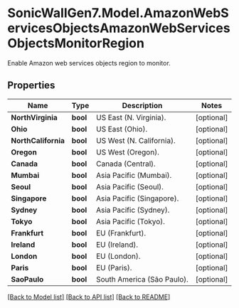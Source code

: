 # SonicWallGen7.Model.AmazonWebServicesObjectsAmazonWebServicesObjectsMonitorRegion
Enable Amazon web services objects region to monitor.

## Properties

Name | Type | Description | Notes
------------ | ------------- | ------------- | -------------
**NorthVirginia** | **bool** | US East (N. Virginia). | [optional] 
**Ohio** | **bool** | US East (Ohio). | [optional] 
**NorthCalifornia** | **bool** | US West (N. California). | [optional] 
**Oregon** | **bool** | US West (Oregon). | [optional] 
**Canada** | **bool** | Canada (Central). | [optional] 
**Mumbai** | **bool** | Asia Pacific (Mumbai). | [optional] 
**Seoul** | **bool** | Asia Pacific (Seoul). | [optional] 
**Singapore** | **bool** | Asia Pacific (Singapore). | [optional] 
**Sydney** | **bool** | Asia Pacific (Sydney). | [optional] 
**Tokyo** | **bool** | Asia Pacific (Tokyo). | [optional] 
**Frankfurt** | **bool** | EU (Frankfurt). | [optional] 
**Ireland** | **bool** | EU (Ireland). | [optional] 
**London** | **bool** | EU (London). | [optional] 
**Paris** | **bool** | EU (Paris). | [optional] 
**SaoPaulo** | **bool** | South America (São Paulo). | [optional] 

[[Back to Model list]](../README.md#documentation-for-models) [[Back to API list]](../README.md#documentation-for-api-endpoints) [[Back to README]](../README.md)

